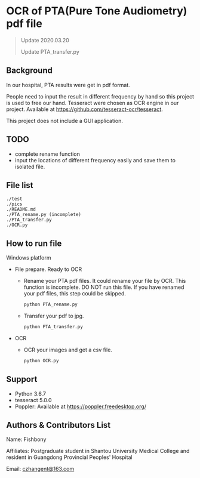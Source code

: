 # OCR of PTA(Pure Tone Audiometry) pdf file

> Update  2020.03.20
>
> Update PTA_transfer.py

## Background

In our hospital, PTA results were get in pdf format.

People need to input the result in different frequency by hand so this project is used to free our hand. Tesseract were chosen as OCR engine in our project. Available at https://github.com/tesseract-ocr/tesseract. 

This project does not include a GUI application.

## TODO

* complete rename function
* input the locations of different frequency easily and save them to isolated file.

## File list

```
./test
./pics
./README.md
./PTA_rename.py (incomplete)
./PTA_transfer.py
./OCR.py
```

## How to run file

Windows platform

* File prepare. Ready to OCR

  * Rename your PTA pdf files. It could rename your file by OCR. This function is incomplete. DO NOT run this file. If you have renamed your pdf files, this step could be skipped.

    ```cmd
    python PTA_rename.py
    ```

    

  * Transfer your pdf to jpg.

    ```cmd
    python PTA_transfer.py
    ```

    

* OCR

  * OCR your images and get a csv file.

    ```cmd
    python OCR.py
    ```

## Support

* Python 3.6.7
* tesseract 5.0.0
* Poppler: Available at https://poppler.freedesktop.org/ 

## Authors & Contributors List

Name: Fishbony

Affiliates: Postgraduate student in Shantou University Medical College and resident in Guangdong Provincial Peoples' Hospital

Email: czhangent@163.com
